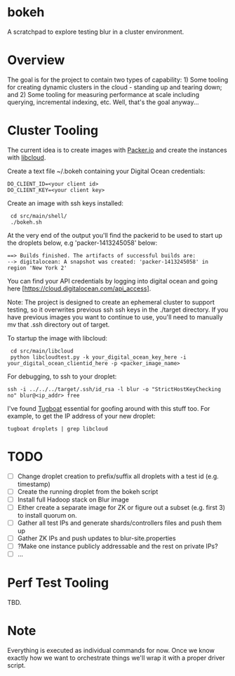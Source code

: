 bokeh
=========

A scratchpad to explore testing blur in a cluster environment.

Overview
=========
The goal is for the project to contain two types of capability: 1) Some tooling for creating dynamic clusters in the cloud - standing up and tearing down; and 2) Some tooling for measuring performance at scale including querying, incremental indexing, etc.  Well, that's the goal anyway...

Cluster Tooling
=========
The current idea is to create images with [Packer.io](http://www.packer.io/) and create the instances with [libcloud](http://libcloud.apache.org/).  

Create a text file ~/.bokeh containing your Digital Ocean credentials:
```
DO_CLIENT_ID=<your client id>
DO_CLIENT_KEY=<your client key>
```
Create an image with ssh keys installed:
```
 cd src/main/shell/
 ./bokeh.sh
 ```
At the very end of the output you'll find the packerid to be used to start up the droplets below, e.g 'packer-1413245058' below:

```
==> Builds finished. The artifacts of successful builds are:
--> digitalocean: A snapshot was created: 'packer-1413245058' in region 'New York 2'
```

You can find your API credentials by logging into digital ocean and going here [https://cloud.digitalocean.com/api_access].

Note: The project is designed to create an ephemeral cluster to support testing, so it overwrites previous ssh 
      ssh keys in the ./target directory.  If you have previous images you want to continue to use, you'll need
      to manually mv that .ssh directory out of target.

To startup the image with libcloud:
```
 cd src/main/libcloud
 python libcloudtest.py -k your_digital_ocean_key_here -i your_digital_ocean_clientid_here -p <packer_image_name>
```

For debugging, to ssh to your droplet:
```
ssh -i ../../../target/.ssh/id_rsa -l blur -o "StrictHostKeyChecking no" blur@<ip_addr> free
```

I've found [Tugboat](https://github.com/pearkes/tugboat) essential for goofing around with this stuff too.  For example, to get the IP address of your new droplet:

```
tugboat droplets | grep libcloud
```

TODO 
========
- [ ] Change droplet creation to prefix/suffix all droplets with a test id (e.g. timestamp)
- [ ] Create the running droplet from the bokeh script
- [ ] Install full Hadoop stack on Blur image
- [ ] Either create a separate image for ZK or figure out a subset (e.g. first 3) to install quorum on.
- [ ] Gather all test IPs and generate shards/controllers files and push them up
- [ ] Gather ZK IPs and push updates to blur-site.properties
- [ ] ?Make one instance publicly addressable and the rest on private IPs?
- [ ] ...

Perf Test Tooling
=========
TBD.


Note
=========
Everything is executed as individual commands for now.  Once we know exactly how we want to
orchestrate things we'll wrap it with a proper driver script.
